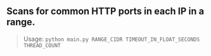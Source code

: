 ## Scans for common HTTP ports in each IP in a range.

> Usage: `python main.py RANGE_CIDR TIMEOUT_IN_FLOAT_SECONDS THREAD_COUNT`
